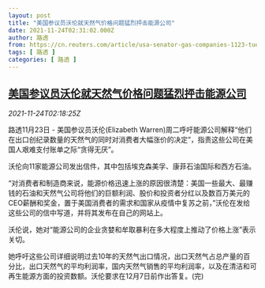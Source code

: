 ```yaml
---
layout: post
title: "美国参议员沃伦就天然气价格问题猛烈抨击能源公司"
date: 2021-11-24T02:31:02.000Z
author: 路透
from: https://cn.reuters.com/article/usa-senator-gas-companies-1123-tues-idCNKBS2I905D
tags: [ 路透 ]
categories: [ 路透 ]
---
```

<!--1637721062000-->
[美国参议员沃伦就天然气价格问题猛烈抨击能源公司](https://cn.reuters.com/article/usa-senator-gas-companies-1123-tues-idCNKBS2I905D)
------

<div>
<div><i>2021-11-24T02:18:25Z</i></div><p>路透11月23日 - 美国参议员沃伦(Elizabeth Warren)周二呼吁能源公司解释“他们在出口创纪录数量的天然气的同时对消费者大幅涨价的决定”，指责这些公司在美国人艰难支付账单之际“贪得无厌”。</p><p>沃伦向11家能源公司发出信件，其中包括埃克森美孚、康菲石油国际和西方石油。</p><p>“对消费者和制造商来说，能源价格迅速上涨的原因很清楚：美国一些最大、最赚钱的石油和天然气公司将他们的巨额利润、股价和投资者分红以及数百万美元的CEO薪酬和奖金，置于美国消费者的需求和国家从疫情中复苏之前，”沃伦在发给这些公司的信中写道，并将其发布在自己的网站上。</p><p>沃伦说，她对“能源公司的企业贪婪和牟取暴利在多大程度上推动了价格上涨”表示关切。</p><p>她呼吁这些公司详细说明过去10年的天然气出口情况，出口天然气占总产量的百分比，出口天然气的平均利润率，国内天然气销售的平均利润率，以及在清洁和可再生能源方面的投资数额。沃伦要求在12月7日前作出答复。(完)</p>
</div>
